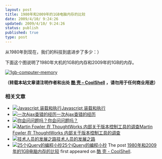 ```yaml
---
layout: post
title: 1980年和2009年的1GB电脑内存的比较
date: 2009/4/10/ 9:24:26
updated: 2009/4/10/ 9:24:26
status: publish
published: true
type: post
---
```


从1980年到现在，我们的科技到底进步了多少：）


下面这个图说明了1980年大机的1GB的内存和2009年的1GB的内存。


[![1gb-computer-memory](https://coolshell.cn/wp-content/uploads/2009/04/1gb-computer-memory.jpg "1gb-computer-memory")](https://coolshell.cn/?attachment_id=412)




**（转载本站文章请注明作者和出处 [酷 壳 – CoolShell](https://coolshell.cn/) ，请勿用于任何商业用途）**



### 相关文章

* [![Javascript 装载和执行](https://coolshell.cn/wp-content/uploads/2013/06/javascript-150x150.jpg)](https://coolshell.cn/articles/9749.html)[Javascript 装载和执行](https://coolshell.cn/articles/9749.html)
* [![一次Ajax查错的经历](https://coolshell.cn/wp-content/uploads/2012/08/ajax_error-150x150.jpg)](https://coolshell.cn/articles/8170.html)[一次Ajax查错的经历](https://coolshell.cn/articles/8170.html)
* [![你会问问题吗？](https://coolshell.cn/wp-content/plugins/wordpress-23-related-posts-plugin/static/thumbs/10.jpg)](https://coolshell.cn/articles/3713.html)[你会问问题吗？](https://coolshell.cn/articles/3713.html)
* [![Martin Fowler 在 ThoughtWorks 内部关于版本控制工具的调查](https://coolshell.cn/wp-content/plugins/wordpress-23-related-posts-plugin/static/thumbs/19.jpg)](https://coolshell.cn/articles/2135.html)[Martin Fowler 在 ThoughtWorks 内部关于版本控制工具的调查](https://coolshell.cn/articles/2135.html)
* [![技术人员的发展之路](https://coolshell.cn/wp-content/uploads/2016/12/people-150x150.jpg)](https://coolshell.cn/articles/17583.html)[技术人员的发展之路](https://coolshell.cn/articles/17583.html)
* [![25个jQuery的编程小抄](https://coolshell.cn/wp-content/plugins/wordpress-23-related-posts-plugin/static/thumbs/24.jpg)](https://coolshell.cn/articles/2964.html)[25个jQuery的编程小抄](https://coolshell.cn/articles/2964.html)
The post [1980年和2009年的1GB电脑内存的比较](https://coolshell.cn/articles/410.html) first appeared on [酷 壳 - CoolShell](https://coolshell.cn).
